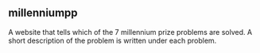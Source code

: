 ## millenniumpp

A website that tells which of the 7 millennium prize problems are solved.
A short description of the problem is written under each problem.
